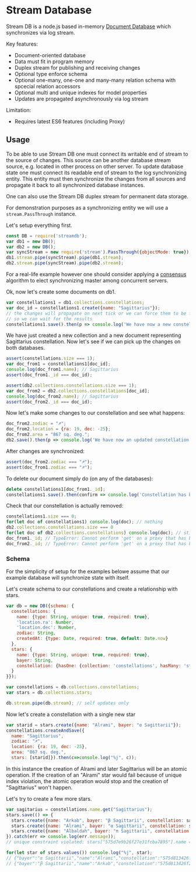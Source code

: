 Stream Database
===============

Stream DB is a node.js based in-memory [Document Database](https://en.wikipedia.org/wiki/Document-oriented_database) which synchronizes via log stream.

Key features:

- Document-oriented database
- Data must fit in program memory
- Duplex stream for publishing and receiving changes
- Optional type enforce schema
- Optional one-many, one-one and many-many relation schema with spcecial relation accessors
- Optional multi and unique indexes for model properties
- Updates are propagated asynchronously via log stream

Limitation:

- Requires latest ES6 features (including Proxy)


Usage
-----

To be able to use Stream DB one must connect its writable end of stream to the source of changes. This source can be another database stream source, e.g. located in other process on other server. To update database state one must connect its readable end of stream to the log synchronizing entity. This entity must then synchronize the changes from all sources and propagate it back to all synchronized database instances.

One can also use the Stream DB duplex stream for permanent data storage.

For demonstration purposes as a synchronizing entity we will use a `stream.PassThrough` instance.

Let's setup everything first.

```js
const DB = require('streamdb');
var db1 = new DB();
var db2 = new DB();
var syncStream = new require('stream').PassThrough({objectMode: true});
db1.stream.pipe(syncStream).pipe(db1.stream);
db2.stream.pipe(syncStream).pipe(db2.stream);
```

For a real-life example however one should consider applying a [consensus](https://en.wikipedia.org/wiki/Consensus_(computer_science)) algorithm to elect synchronizing master among concurrent servers.

Ok, now let's create some documents on db1.

```js
var constellations1 = db1.collections.constellations;
var doc_id = constellations1.create({name: "Sagittarius"});
// the changes will propagate on next tick or we can force them to be flushed immediately
// so we can wait for the results
constellations1.save().then(p => console.log('We have now a new constellation: "%s"', p.name));
```

We have just created a new collection and a new document representing Sagittarius constellation.
Now let's see if we can pick up the changes on both databases.

```js
assert(constellations.size === 1);
var doc_from1 = constellations1[doc_id];
console.log(doc_from1.name); // Sagittarius
assert(doc_from1._id === doc_id);

assert(db2.collections.constellations.size === 1);
var doc_from2 = db2.collections.constellations[doc_id];
console.log(doc_from2.name); // Sagittarius
assert(doc_from2._id === doc_id);
```

Now let's make some changes to our constellation and see what happens:

```js
doc_from2.zodiac = "♐";
doc_from2.location = {ra: 19, dec: -25};
doc_from2.area = "867 sq. deg.";
db2.save().then(p => console.log('We have now an updated constellation: %j', p));
```

After changes are synchronized:

```js
assert(doc_from2.zodiac === "♐");
assert(doc_from1.zodiac === "♐");
```

To delete our document simply do (on any of the databases):

```js
delete constellations1[doc_from1._id];
constellations1.save().then(confirm => console.log('Constellation has been deleted: %s', confirm));
```

Check that our constellation is actually removed:

```js
constellations1.size === 0;
for(let doc of constellations1) console.log(doc); // nothing
db2.collections.constellations.size === 0
for(let doc of db2.collections.constellations) console.log(doc); // still nothing
doc_from1._id; // TypeError: Cannot perform 'get' on a proxy that has been revoked
doc_from2._id; // TypeError: Cannot perform 'get' on a proxy that has been revoked
```

### Schema

For the simplicity of setup for the examples belowe assume that our example database will synchronize state with itself.

Let's create schema to our constellations and create a relationship with stars.

```js
var db = new DB({schema: {
  constellations: {
    name: {type: String, unique: true, required: true},
    'location.ra': Number,
    'location.dec': Number,
    zodiac: String,
    createdAt: {type: Date, required: true, default: Date.now}
  },
  stars: {
    name: {type: String, unique: true, required: true},
    bayer: String,
    constellation: {hasOne: {collection: 'constellations', hasMany: 'stars'}}
  }
}});

var constellations = db.collections.constellations;
var stars = db.collections.stars;

db.stream.pipe(db.stream); // self updates only
```

Now let's create a constellation with a single new star

```js
var starid = stars.create({name: "Alrami", bayer: "α Sagittarii"});
constellations.createAndSave({
  name: "Sagittarius",
  zodiac: "♐",
  location: {ra: 19, dec: -25},
  area: "867 sq. deg.",
  stars: [starid]}).then(c=>console.log("%j", c));
```

In this instance the creation of Alrami and later Sagittarius will be an atomic operation.
If the creation of an "Alrami" star would fail because of unique index violation, the atomic operation would stop and the creation of "Sagittarius" won't happen.

Let's try to create a few more stars.

```js
var sagitarius = constellations.name.get("Sagittarius");
stars.save(() => {
  stars.create({name: "Arkab", bayer: "β Sagittarii", constellation: sagitarius});
  stars.create({name: "Alrami", bayer: "α Sagittarii", constellation: sagitarius});
  stars.create({name: "Albaldah", bayer: "π Sagittarii", constellation: sagitarius});
}).catch(err => console.log(err.message));
// unique constraint violated: stars["575d7e9b26f27e31fcba7895"].name = Alrami
```

```js
for(let star of stars.values()) console.log("%j", star);
// {"bayer":"α Sagittarii","name":"Alrami","constellation":"575d813426f27e1bf035c45b"}
// {"bayer":"β Sagittarii","name":"Arkab","constellation":"575d813426f27e1bf035c45b"}
```
